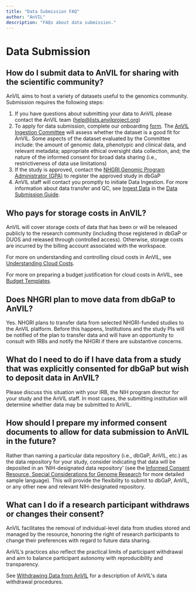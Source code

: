 ```yaml
---
title: "Data Submission FAQ"
author: "AnVIL"
description: "FAQs about data submission."
---
```


# Data Submission

## How do I submit data to AnVIL for sharing with the scientific community?

AnVIL aims to host a variety of datasets useful to the genomics community. Submission requires the following steps:

1. If you have questions about submitting your data to AnVIL please contact the AnVIL team (<help@lists.anvilproject.org>)
2. To apply for data submission, complete our onboarding [form](https://docs.google.com/forms/d/e/1FAIpQLSeXGjrMEJ3gCftvgcaSyd-yRGdRzHVZwcKw4xbT5FXNcyCXFA/viewform). The [AnVIL Ingestion Committee](/learn/data-submitters/submission-guide/data-approval-process) will assess whether the dataset is a good fit for AnVIL. Some aspects of the dataset evaluated by the Committee include: the amount of genomic data, phenotypic and clinical data, and relevant metadata; appropriate ethical oversight data collection, and; the nature of the informed consent for broad data sharing (i.e., restrictiveness of data use limitations)
3. If the study is approved, contact the [NHGRI Genomic Program Administrator (GPA)](https://www.genome.gov/staff/Jennifer-Strasburger-MS#:~:text=Biography,Data%20Access%20Committee%20(DAC).) to register the approved study in dbGaP
4. AnVIL staff will contact you promptly to initiate Data Ingestion. For more information about data transfer and QC, see [Ingest Data](/learn/data-submitters/submission-guide/ingesting-data) in the [Data Submission Guide](/learn/data-submitters/submission-guide/data-submitters-overview).

## Who pays for storage costs in AnVIL?

AnVIL will cover storage costs of data that has been or will be released publicly to the research community (including those registered in dbGaP or DUOS and released through controlled access). Otherwise, storage costs are incurred by the billing account associated with the workspace.

For more on understanding and controlling cloud costs in AnVIL, see [Understanding Cloud Costs](https://anvilproject.org/learn/introduction/understanding-cloud-costs).

For more on preparing a budget justification for cloud costs in AnVIL, see [Budget Templates](https://anvilproject.org/learn/investigators/budget-templates).


## Does NHGRI plan to move data from dbGaP to AnVIL?

Yes. NHGRI plans to transfer data from selected NHGRI-funded studies to the AnVIL platform. Before this happens, Institutions and the study PIs will be notified of the plan to transfer data and will have an opportunity to consult with IRBs and notify the NHGRI if there are substantive concerns.

## What do I need to do if I have data from a study that was explicitly consented for dbGaP but wish to deposit data in AnVIL?

Please discuss this situation with your IRB, the NIH program director for your study and the AnVIL staff. In most cases, the submitting institution will determine whether data may be submitted to AnVIL.

## How should I prepare my informed consent documents to allow for data submission to AnVIL in the future?

Rather than naming a particular data repository (i.e., dbGaP, AnVIL, etc.) as the data repository for your study, consider indicating that data will be deposited in an ‘NIH-designated data repository’ (see the [Informed Consent Resource, Special Considerations for Genome Research](https://www.genome.gov/about-genomics/policy-issues/Informed-Consent-for-Genomics-Research/Special-Considerations-for-Genome-Research#6) for more detailed sample language). This will provide the flexibility to submit to dbGaP, AnVIL, or any other new and relevant NIH-designated repository.

## What can I do if a research participant withdraws or changes their consent?

AnVIL facilitates the removal of individual-level data from studies stored and managed by the resource, honoring the right of research participants to change their preferences with regard to future data sharing.

AnVIL’s practices also reflect the practical limits of participant withdrawal and aim to balance participant autonomy with reproducibility and transparency.

See [Withdrawing Data from AnVIL](/learn/data-submitters/resources/anvil-data-withdrawal-procedures) for a description of AnVIL's data withdrawal procedures.

